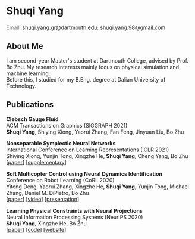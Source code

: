 # Shuqi Yang
<font color=gray>Email: shuqi.yang.gr@dartmouth.edu; shuqi.yang.98@gmail.com</font>


## About Me
I am second-year Master's student at Dartmouth College, advised by Prof. Bo Zhu. My research interests mainly focus on physical simulation and machine learning.   
Before this, I studied for my B.Eng. degree at Dalian University of Technology.


## Publications
**Clebsch Gauge Fluid**  
ACM Transactions on Graphics (SIGGRAPH 2021)  
**Shuqi Yang**, Shiying Xiong, Yaorui Zhang, Fan Feng, Jinyuan Liu, Bo Zhu

**Nonseparable Symplectic Neural Networks**  
International Conference on Learning Representations (ICLR 2021)  
Shiying Xiong, Yunjin Tong, Xingzhe He, **Shuqi Yang**, Cheng Yang, Bo Zhu  
[[paper](https://arxiv.org/pdf/2010.12636.pdf)] [[supplementary](https://openreview.net/attachment?id=B5VvQrI49Pa&name=supplementary_material)]

**Soft Multicopter Control using Neural Dynamics Identification**  
Conference on Robot Learning (CoRL 2020)  
Yitong Deng, Yaorui Zhang, Xingzhe He, **Shuqi Yang**, Yunjin Tong, Michael Zhang, Daniel M. DiPietro, Bo Zhu    
[[paper](https://arxiv.org/pdf/2008.07689.pdf)] [[video](https://www.youtube.com/watch?v=DjQq3i53W8k)] [[presentation](https://corlconf.github.io/paper_396/)]

**Learning Physical Constraints with Neural Projections**  
Neural Information Processing Systems (NeurIPS 2020)  
**Shuqi Yang**, Xingzhe He, Bo Zhu  
[[paper](https://arxiv.org/abs/2006.12745)] [[code](https://github.com/dartmouth-phys-ai/neural_proj)]  [[website](./projects/neuralProj/)]  